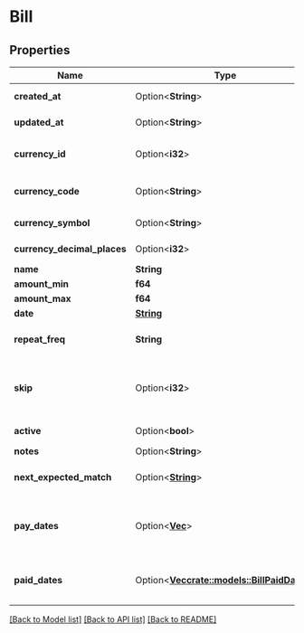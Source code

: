 # Bill

## Properties

Name | Type | Description | Notes
------------ | ------------- | ------------- | -------------
**created_at** | Option<**String**> |  | [optional][readonly]
**updated_at** | Option<**String**> |  | [optional][readonly]
**currency_id** | Option<**i32**> | Use either currency_id or currency_code | [optional]
**currency_code** | Option<**String**> | Use either currency_id or currency_code | [optional]
**currency_symbol** | Option<**String**> |  | [optional][readonly]
**currency_decimal_places** | Option<**i32**> |  | [optional][readonly]
**name** | **String** |  | 
**amount_min** | **f64** |  | 
**amount_max** | **f64** |  | 
**date** | [**String**](string.md) |  | 
**repeat_freq** | **String** | How often the bill must be paid. | 
**skip** | Option<**i32**> | How often the bill must be skipped. 1 means a bi-monthly bill. | [optional]
**active** | Option<**bool**> | If the bill is active. | [optional]
**notes** | Option<**String**> |  | [optional]
**next_expected_match** | Option<[**String**](string.md)> | When the bill is expected to be due. | [optional][readonly]
**pay_dates** | Option<[**Vec<String>**](string.md)> | Array of future dates when the bill is expected to be paid. Autogenerated. | [optional][readonly]
**paid_dates** | Option<[**Vec<crate::models::BillPaidDates>**](Bill_paid_dates.md)> | Array of past transactions when the bill was paid. | [optional][readonly]

[[Back to Model list]](../README.md#documentation-for-models) [[Back to API list]](../README.md#documentation-for-api-endpoints) [[Back to README]](../README.md)


